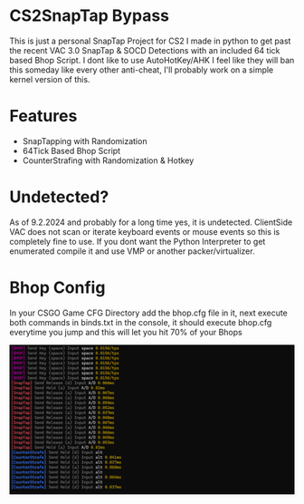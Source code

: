 # CS2SnapTap Bypass 
This is just a personal SnapTap Project for CS2 I made in python to get past the recent VAC 3.0 SnapTap &amp; SOCD Detections with an included 64 tick based Bhop Script. I dont like to use AutoHotKey/AHK I feel like they will ban this someday like every other anti-cheat, I'll probably work on a simple kernel version of this.
# Features
- SnapTapping with Randomization
- 64Tick Based Bhop Script
- CounterStrafing with Randomization & Hotkey
# Undetected?
As of 9.2.2024 and probably for a long time yes, it is undetected. ClientSide VAC does not scan or iterate keyboard events or mouse events so this is completely fine to use. If you dont want the Python Interpreter to get enumerated compile it and use VMP or another packer/virtualizer.
# Bhop Config
In your CSGO Game CFG Directory add the bhop.cfg file in it, next execute both commands in binds.txt in the console, it should execute bhop.cfg everytime you jump and this will let you hit 70% of your Bhops

![screenshotconsole](https://raw.githubusercontent.com/i32-Sudo/CS2SnapTap-Bypass/main/img/img1.png)
